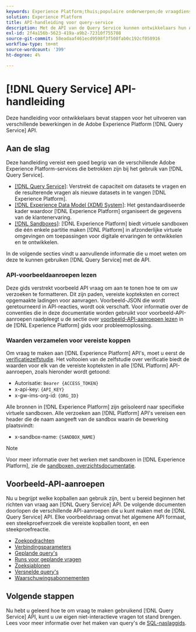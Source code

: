```yaml
---
keywords: Experience Platform;thuis;populaire onderwerpen;de vraagdienst;de dienst van de vraag;vraag
solution: Experience Platform
title: API-handleiding voor query-service
description: Met de API van de Query Service kunnen ontwikkelaars hun Adobe Experience Platform-gegevens opvragen met behulp van standaard SQL. Volg deze gids voor het uitvoeren van de belangrijkste bewerkingen met de API.
exl-id: 2f4a156b-5623-419a-a9b2-72310f755708
source-git-commit: 58eadaaf461ecd9598f3f508fab0c192cf058916
workflow-type: tm+mt
source-wordcount: '399'
ht-degree: 4%

---
```


# [!DNL Query Service] API-handleiding

Deze handleiding voor ontwikkelaars bevat stappen voor het uitvoeren van verschillende bewerkingen in de Adobe Experience Platform [!DNL Query Service] API.

## Aan de slag

Deze handleiding vereist een goed begrip van de verschillende Adobe Experience Platform-services die betrokken zijn bij het gebruik van [!DNL Query Service].

- [[!DNL Query Service]](../home.md): Verstrekt de capaciteit om datasets te vragen en de resulterende vragen als nieuwe datasets in te vangen [!DNL Experience Platform].
- [[!DNL Experience Data Model (XDM) System]](../../xdm/home.md): Het gestandaardiseerde kader waardoor [!DNL Experience Platform] organiseert de gegevens van de klantenervaring.
- [[!DNL Sandboxes]](../../sandboxes/home.md): [!DNL Experience Platform] biedt virtuele sandboxen die één enkele partitie maken [!DNL Platform] in afzonderlijke virtuele omgevingen om toepassingen voor digitale ervaringen te ontwikkelen en te ontwikkelen.

In de volgende secties vindt u aanvullende informatie die u moet weten om deze te kunnen gebruiken [!DNL Query Service] met de API.

### API-voorbeeldaanroepen lezen

Deze gids verstrekt voorbeeld API vraag om aan te tonen hoe te om uw verzoeken te formatteren. Dit zijn paden, vereiste kopteksten en correct opgemaakte ladingen voor aanvragen. Voorbeeld-JSON die wordt geretourneerd in API-reacties, wordt ook verschaft. Voor informatie over de conventies die in deze documentatie worden gebruikt voor voorbeeld-API-aanroepen raadpleegt u de sectie over [voorbeeld-API-aanroepen lezen](../../landing/troubleshooting.md#how-do-i-format-an-api-request) in de [!DNL Experience Platform] gids voor probleemoplossing.

### Waarden verzamelen voor vereiste koppen

Om vraag te maken aan [!DNL Experience Platform] API&#39;s, moet u eerst de [verificatiezelfstudie](https://www.adobe.com/go/platform-api-authentication-en). Het voltooien van de zelfstudie over verificatie biedt de waarden voor elk van de vereiste kopteksten in alle [!DNL Platform] API-aanroepen, zoals hieronder wordt getoond:

- Autorisatie: `Bearer {ACCESS_TOKEN}`
- x-api-key: `{API_KEY}`
- x-gw-ims-org-id: `{ORG_ID}`

Alle bronnen in [!DNL Experience Platform] zijn geïsoleerd naar specifieke virtuele sandboxen. Alle verzoeken aan [!DNL Platform] API&#39;s vereisen een header die de naam aangeeft van de sandbox waarin de bewerking plaatsvindt:

- x-sandbox-name: `{SANDBOX_NAME}`

>[!NOTE]
>
>Voor meer informatie over het werken met sandboxen in [!DNL Experience Platform], zie de [sandboxen, overzichtsdocumentatie](../../sandboxes/home.md).

## Voorbeeld-API-aanroepen

Nu u begrijpt welke kopballen aan gebruik zijn, bent u bereid beginnen het richten van vraag aan [!DNL Query Service] API. De volgende documenten doorlopen de verschillende API-aanroepen die u kunt maken met de [!DNL Query Service] API. Elke voorbeeldvraag omvat het algemene API formaat, een steekproefverzoek die vereiste kopballen toont, en een steekproefreactie.

- [Zoekopdrachten](queries.md)
- [Verbindingsparameters](connection-parameters.md)
- [Geplande query&#39;s](scheduled-queries.md)
- [Runs voor geplande vragen](runs-scheduled-queries.md)
- [Zoeksjablonen](query-templates.md)
- [Versnelde query&#39;s](./accelerated-queries.md)
- [Waarschuwingsabonnementen](./alert-subscriptions.md)

## Volgende stappen

Nu hebt u geleerd hoe te om vraag te maken gebruikend [!DNL Query Service] API, kunt u uw eigen niet-interactieve vragen tot stand brengen. Lees voor meer informatie over het maken van query&#39;s de [SQL-naslaggids](../sql/overview.md).
